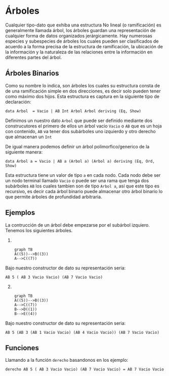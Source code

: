 # Árboles

Cualquier tipo-dato que exhiba una estructura No lineal (o ramificación) es generalmente llamada árbol, los árboles guardan una representación de cualquier forma de datos organizados jerárgicamente.
Hay numerosas especies y subespecies de árboles los cuales pueden ser clasificados de acuerdo a la forma precisa de la estructura de ramificación, la ubicación de la información y la naturaleza de las relaciones entre la información en diferentes partes del árbol.

## Árboles Binarios 

Como su nombre lo indica, son árboles los cuales su estructura consta de de una ramificación simple en dos direcciones, es decir solo pueden tener como máximo dos hijos. Esta estructura es captura en la siguiente tipo de declaración:

	data Arbol  = Vacio | AB Int Arbol Arbol deriving (Eq, Show) 
	
Definimos un nuestro dato `Arbol` que puede ser definido mediante dos construcutores el primero de ellos un árbol vacio `Vacio` o `AB` que es un hoja con contenido, `AB` va tener dos subárboles uno izquierdo y otro derecho que almacenan un `Int` 	
	
	
	
De igual manera podemos definir un árbol polimorfico/generico de la siguiente manera:

    data Arbol a = Vacio | AB a (Arbol a) (Arbol a) deriving (Eq, Ord, Show)
	
Esta estructura tiene un valor de tipo `a` en cada nodo. Cada nodo debe ser un nodo terminal llamado `Vacio` o puede ser una rama que tenga dos subárboles `AB` los cuales tambien son de tipo `Arbol a`, así que este tipo es recursivo, es decir cada árbol binario puede almacenar otro árbol binario lo que permite árboles de profundidad arbitraria. 


## Ejemplos

La contrucción de un árbol debe empezarse por el subárbol izquiero. Tenemos los siguientes árboles.

1. 
``` mermaid
	graph TB
    A((5))-->B((3))
    A-->C((7))
```	

Bajo nuestro constructor de dato su representación seria:

	AB 5 ( AB 3 Vacio Vacio) (AB 7 Vacio Vacio)

2.

``` mermaid
	graph TB
    A((5))-->B((3))
    A-->C((7))
	B-->D((1))
	B-->E((4))
```	

Bajo nuestro constructor de dato su representación seria:

	AB 5 (AB 3 (AB 1 Vacio Vacio) (AB 4 Vacio Vacio)) (AB 7 Vacio Vacio)


## Funciones
	
Llamando a la función `derecho`  basandonos en los ejemplo:

	derecho AB 5 ( AB 3 Vacio Vacio) (AB 7 Vacio Vacio) = AB 7 Vacio Vacio


